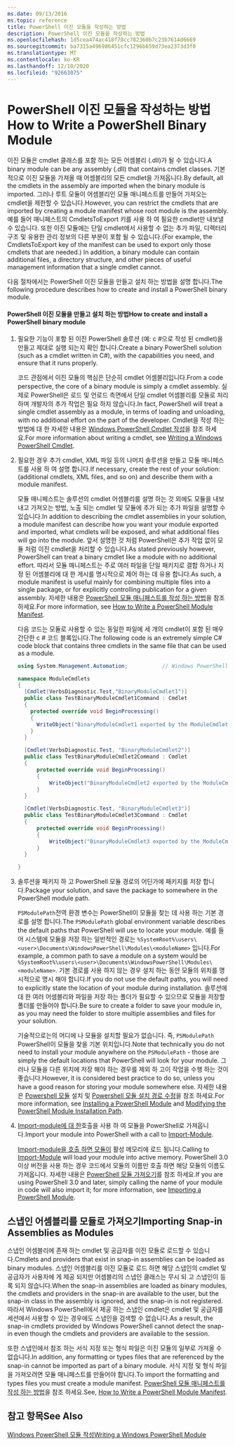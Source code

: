 ```yaml
---
ms.date: 09/13/2016
ms.topic: reference
title: PowerShell 이진 모듈을 작성하는 방법
description: PowerShell 이진 모듈을 작성하는 방법
ms.openlocfilehash: 1d5cea474ac418f78cc782360b7c23b7614d6669
ms.sourcegitcommit: ba7315a496986451cfc1296b659d73ea2373d3f0
ms.translationtype: MT
ms.contentlocale: ko-KR
ms.lasthandoff: 12/10/2020
ms.locfileid: "92663075"
---
```

# <a name="how-to-write-a-powershell-binary-module"></a><span data-ttu-id="676e7-103">PowerShell 이진 모듈을 작성하는 방법</span><span class="sxs-lookup"><span data-stu-id="676e7-103">How to Write a PowerShell Binary Module</span></span>

<span data-ttu-id="676e7-104">이진 모듈은 cmdlet 클래스를 포함 하는 모든 어셈블리 (.dll)가 될 수 있습니다.</span><span class="sxs-lookup"><span data-stu-id="676e7-104">A binary module can be any assembly (.dll) that contains cmdlet classes.</span></span> <span data-ttu-id="676e7-105">기본적으로 이진 모듈을 가져올 때 어셈블리의 모든 cmdlet을 가져옵니다.</span><span class="sxs-lookup"><span data-stu-id="676e7-105">By default, all the cmdlets in the assembly are imported when the binary module is imported.</span></span> <span data-ttu-id="676e7-106">그러나 루트 모듈이 어셈블리인 모듈 매니페스트를 만들어 가져오는 cmdlet을 제한할 수 있습니다.</span><span class="sxs-lookup"><span data-stu-id="676e7-106">However, you can restrict the cmdlets that are imported by creating a module manifest whose root module is the assembly.</span></span> <span data-ttu-id="676e7-107">예를 들어 매니페스트의 CmdletsToExport 키를 사용 하 여 필요한 cmdlet만 내보낼 수 있습니다. 또한 이진 모듈에는 단일 cmdlet에서 사용할 수 없는 추가 파일, 디렉터리 구조 및 유용한 관리 정보의 다른 부분이 포함 될 수 있습니다.</span><span class="sxs-lookup"><span data-stu-id="676e7-107">(For example, the CmdletsToExport key of the manifest can be used to export only those cmdlets that are needed.) In addition, a binary module can contain additional files, a directory structure, and other pieces of useful management information that a single cmdlet cannot.</span></span>

<span data-ttu-id="676e7-108">다음 절차에서는 PowerShell 이진 모듈을 만들고 설치 하는 방법을 설명 합니다.</span><span class="sxs-lookup"><span data-stu-id="676e7-108">The following procedure describes how to create and install a PowerShell binary module.</span></span>

#### <a name="how-to-create-and-install-a-powershell-binary-module"></a><span data-ttu-id="676e7-109">PowerShell 이진 모듈을 만들고 설치 하는 방법</span><span class="sxs-lookup"><span data-stu-id="676e7-109">How to create and install a PowerShell binary module</span></span>

1. <span data-ttu-id="676e7-110">필요한 기능이 포함 된 이진 PowerShell 솔루션 (예: c #으로 작성 된 cmdlet)을 만들고 제대로 실행 되는지 확인 합니다.</span><span class="sxs-lookup"><span data-stu-id="676e7-110">Create a binary PowerShell solution (such as a cmdlet written in C#), with the capabilities you need, and ensure that it runs properly.</span></span>

   <span data-ttu-id="676e7-111">코드 관점에서 이진 모듈의 핵심은 단순히 cmdlet 어셈블리입니다.</span><span class="sxs-lookup"><span data-stu-id="676e7-111">From a code perspective, the core of a binary module is simply a cmdlet assembly.</span></span> <span data-ttu-id="676e7-112">실제로 PowerShell은 로드 및 언로드 측면에서 단일 cmdlet 어셈블리를 모듈로 처리 하며 개발자의 추가 작업은 필요 하지 않습니다.</span><span class="sxs-lookup"><span data-stu-id="676e7-112">In fact, PowerShell will treat a single cmdlet assembly as a module, in terms of loading and unloading, with no additional effort on the part of the developer.</span></span> <span data-ttu-id="676e7-113">Cmdlet을 작성 하는 방법에 대 한 자세한 내용은 [Windows PowerShell Cmdlet 작성](../cmdlet/writing-a-windows-powershell-cmdlet.md)을 참조 하세요.</span><span class="sxs-lookup"><span data-stu-id="676e7-113">For more information about writing a cmdlet, see [Writing a Windows PowerShell Cmdlet](../cmdlet/writing-a-windows-powershell-cmdlet.md).</span></span>

2. <span data-ttu-id="676e7-114">필요한 경우 추가 cmdlet, XML 파일 등의 나머지 솔루션을 만들고 모듈 매니페스트를 사용 하 여 설명 합니다.</span><span class="sxs-lookup"><span data-stu-id="676e7-114">If necessary, create the rest of your solution: (additional cmdlets, XML files, and so on) and describe them with a module manifest.</span></span>

   <span data-ttu-id="676e7-115">모듈 매니페스트는 솔루션의 cmdlet 어셈블리를 설명 하는 것 외에도 모듈을 내보내고 가져오는 방법, 노출 되는 cmdlet 및 모듈에 추가 되는 추가 파일을 설명할 수 있습니다.</span><span class="sxs-lookup"><span data-stu-id="676e7-115">In addition to describing the cmdlet assemblies in your solution, a module manifest can describe how you want your module exported and imported, what cmdlets will be exposed, and what additional files will go into the module.</span></span>
   <span data-ttu-id="676e7-116">앞서 설명한 것 처럼 PowerShell은 추가 작업 없이 모듈 처럼 이진 cmdlet을 처리할 수 있습니다.</span><span class="sxs-lookup"><span data-stu-id="676e7-116">As stated previously however, PowerShell can treat a binary cmdlet like a module with no additional effort.</span></span>
   <span data-ttu-id="676e7-117">따라서 모듈 매니페스트는 주로 여러 파일을 단일 패키지로 결합 하거나 지정 된 어셈블리에 대 한 게시를 명시적으로 제어 하는 데 유용 합니다.</span><span class="sxs-lookup"><span data-stu-id="676e7-117">As such, a module manifest is useful mainly for combining multiple files into a single package, or for explicitly controlling publication for a given assembly.</span></span>
   <span data-ttu-id="676e7-118">자세한 내용은 [PowerShell 모듈 매니페스트를 작성 하는 방법](how-to-write-a-powershell-module-manifest.md)을 참조 하세요.</span><span class="sxs-lookup"><span data-stu-id="676e7-118">For more information, see [How to Write a PowerShell Module Manifest](how-to-write-a-powershell-module-manifest.md).</span></span>

   <span data-ttu-id="676e7-119">다음 코드는 모듈로 사용할 수 있는 동일한 파일에 세 개의 cmdlet이 포함 된 매우 간단한 c # 코드 블록입니다.</span><span class="sxs-lookup"><span data-stu-id="676e7-119">The following code is an extremely simple C# code block that contains three cmdlets in the same file that can be used as a module.</span></span>

   ```csharp
   using System.Management.Automation;           // Windows PowerShell namespace.

   namespace ModuleCmdlets
   {
     [Cmdlet(VerbsDiagnostic.Test,"BinaryModuleCmdlet1")]
     public class TestBinaryModuleCmdlet1Command : Cmdlet
     {
       protected override void BeginProcessing()
       {
         WriteObject("BinaryModuleCmdlet1 exported by the ModuleCmdlets module.");
       }
     }

     [Cmdlet(VerbsDiagnostic.Test, "BinaryModuleCmdlet2")]
     public class TestBinaryModuleCmdlet2Command : Cmdlet
     {
         protected override void BeginProcessing()
         {
             WriteObject("BinaryModuleCmdlet2 exported by the ModuleCmdlets module.");
         }
     }

     [Cmdlet(VerbsDiagnostic.Test, "BinaryModuleCmdlet3")]
     public class TestBinaryModuleCmdlet3Command : Cmdlet
     {
         protected override void BeginProcessing()
         {
             WriteObject("BinaryModuleCmdlet3 exported by the ModuleCmdlets module.");
         }
     }

   }
   ```

3. <span data-ttu-id="676e7-120">솔루션을 패키지 하 고 PowerShell 모듈 경로의 어딘가에 패키지를 저장 합니다.</span><span class="sxs-lookup"><span data-stu-id="676e7-120">Package your solution, and save the package to somewhere in the PowerShell module path.</span></span>

   <span data-ttu-id="676e7-121">`PSModulePath`전역 환경 변수는 PowerShell이 모듈을 찾는 데 사용 하는 기본 경로를 설명 합니다.</span><span class="sxs-lookup"><span data-stu-id="676e7-121">The `PSModulePath` global environment variable describes the default paths that PowerShell will use to locate your module.</span></span> <span data-ttu-id="676e7-122">예를 들어 시스템에 모듈을 저장 하는 일반적인 경로는 `%SystemRoot%\users\<user>\Documents\WindowsPowerShell\Modules\<moduleName>` 입니다.</span><span class="sxs-lookup"><span data-stu-id="676e7-122">For example, a common path to save a module on a system would be `%SystemRoot%\users\<user>\Documents\WindowsPowerShell\Modules\<moduleName>`.</span></span> <span data-ttu-id="676e7-123">기본 경로를 사용 하지 않는 경우 설치 하는 동안 모듈의 위치를 명시적으로 명시 해야 합니다.</span><span class="sxs-lookup"><span data-stu-id="676e7-123">If you do not use the default paths, you will need to explicitly state the location of your module during installation.</span></span> <span data-ttu-id="676e7-124">솔루션에 대 한 여러 어셈블리와 파일을 저장 하는 폴더가 필요할 수 있으므로 모듈을 저장할 폴더를 만들어야 합니다.</span><span class="sxs-lookup"><span data-stu-id="676e7-124">Be sure to create a folder to save your module in, as you may need the folder to store multiple assemblies and files for your solution.</span></span>

   <span data-ttu-id="676e7-125">기술적으로는의 어디에 나 모듈을 설치할 필요가 없습니다. 즉, `PSModulePath` PowerShell이 모듈을 찾을 기본 위치입니다.</span><span class="sxs-lookup"><span data-stu-id="676e7-125">Note that technically you do not need to install your module anywhere on the `PSModulePath` - those are simply the default locations that PowerShell will look for your module.</span></span> <span data-ttu-id="676e7-126">그러나 모듈을 다른 위치에 저장 해야 하는 경우를 제외 하 고이 작업을 수행 하는 것이 좋습니다.</span><span class="sxs-lookup"><span data-stu-id="676e7-126">However, it is considered best practice to do so, unless you have a good reason for storing your module somewhere else.</span></span> <span data-ttu-id="676e7-127">자세한 내용은 [Powershell 모듈](./installing-a-powershell-module.md) 설치 및 [Powershell 모듈 설치 경로 수정](./modifying-the-psmodulepath-installation-path.md)을 참조 하세요.</span><span class="sxs-lookup"><span data-stu-id="676e7-127">For more information, see [Installing a PowerShell Module](./installing-a-powershell-module.md) and [Modifying the PowerShell Module Installation Path](./modifying-the-psmodulepath-installation-path.md).</span></span>

4. <span data-ttu-id="676e7-128">[Import-module에 대 한](/powershell/module/Microsoft.PowerShell.Core/Import-Module)호출을 사용 하 여 모듈을 PowerShell로 가져옵니다.</span><span class="sxs-lookup"><span data-stu-id="676e7-128">Import your module into PowerShell with a call to [Import-Module](/powershell/module/Microsoft.PowerShell.Core/Import-Module).</span></span>

   <span data-ttu-id="676e7-129">[Import-module을 호출 하면 모듈이](/powershell/module/Microsoft.PowerShell.Core/Import-Module) 활성 메모리에 로드 됩니다.</span><span class="sxs-lookup"><span data-stu-id="676e7-129">Calling to [Import-Module](/powershell/module/Microsoft.PowerShell.Core/Import-Module) will load your module into active memory.</span></span> <span data-ttu-id="676e7-130">PowerShell 3.0 이상 버전을 사용 하는 경우 코드에서 모듈의 이름만 호출 하면 해당 모듈의 이름도 가져옵니다. 자세한 내용은 [PowerShell 모듈 가져오기](./importing-a-powershell-module.md)를 참조 하세요.</span><span class="sxs-lookup"><span data-stu-id="676e7-130">If you are using PowerShell 3.0 and later, simply calling the name of your module in code will also import it; for more information, see [Importing a PowerShell Module](./importing-a-powershell-module.md).</span></span>

## <a name="importing-snap-in-assemblies-as-modules"></a><span data-ttu-id="676e7-131">스냅인 어셈블리를 모듈로 가져오기</span><span class="sxs-lookup"><span data-stu-id="676e7-131">Importing Snap-in Assemblies as Modules</span></span>

<span data-ttu-id="676e7-132">스냅인 어셈블리에 존재 하는 cmdlet 및 공급자를 이진 모듈로 로드할 수 있습니다.</span><span class="sxs-lookup"><span data-stu-id="676e7-132">Cmdlets and providers that exist in snap-in assemblies can be loaded as binary modules.</span></span> <span data-ttu-id="676e7-133">스냅인 어셈블리를 이진 모듈로 로드 하면 해당 스냅인의 cmdlet 및 공급자가 사용자에 게 제공 되지만 어셈블리의 스냅인 클래스는 무시 되 고 스냅인이 등록 되지 않습니다.</span><span class="sxs-lookup"><span data-stu-id="676e7-133">When the snap-in assemblies are loaded as binary modules, the cmdlets and providers in the snap-in are available to the user, but the snap-in class in the assembly is ignored, and the snap-in is not registered.</span></span> <span data-ttu-id="676e7-134">따라서 Windows PowerShell에서 제공 하는 스냅인 cmdlet은 cmdlet 및 공급자를 세션에서 사용할 수 있는 경우에도 스냅인을 검색할 수 없습니다.</span><span class="sxs-lookup"><span data-stu-id="676e7-134">As a result, the snap-in cmdlets provided by Windows PowerShell cannot detect the snap-in even though the cmdlets and providers are available to the session.</span></span>

<span data-ttu-id="676e7-135">또한 스냅인에서 참조 하는 서식 지정 또는 형식 파일은 이진 모듈의 일부로 가져올 수 없습니다.</span><span class="sxs-lookup"><span data-stu-id="676e7-135">In addition, any formatting or types files that are referenced by the snap-in cannot be imported as part of a binary module.</span></span>
<span data-ttu-id="676e7-136">서식 지정 및 형식 파일을 가져오려면 모듈 매니페스트를 만들어야 합니다.</span><span class="sxs-lookup"><span data-stu-id="676e7-136">To import the formatting and types files you must create a module manifest.</span></span>
<span data-ttu-id="676e7-137">[PowerShell 모듈 매니페스트를 작성 하는 방법](how-to-write-a-powershell-module-manifest.md)을 참조 하세요.</span><span class="sxs-lookup"><span data-stu-id="676e7-137">See, [How to Write a PowerShell Module Manifest](how-to-write-a-powershell-module-manifest.md).</span></span>

## <a name="see-also"></a><span data-ttu-id="676e7-138">참고 항목</span><span class="sxs-lookup"><span data-stu-id="676e7-138">See Also</span></span>

[<span data-ttu-id="676e7-139">Windows PowerShell 모듈 작성</span><span class="sxs-lookup"><span data-stu-id="676e7-139">Writing a Windows PowerShell Module</span></span>](./writing-a-windows-powershell-module.md)
